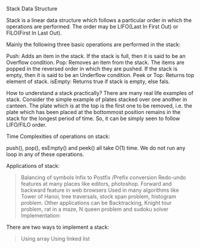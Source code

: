 Stack Data Structure

Stack is a linear data structure which follows a particular order in which the operations are performed. The order may be LIFO(Last In First Out) or FILO(First In Last Out).

Mainly the following three basic operations are performed in the stack:

Push: Adds an item in the stack. If the stack is full, then it is said to be an Overflow condition.
Pop: Removes an item from the stack. The items are popped in the reversed order in which they are pushed. If the stack is empty, then it is said to be an Underflow condition.
Peek or Top: Returns top element of stack.
isEmpty: Returns true if stack is empty, else fals.

How to understand a stack practically?
There are many real life examples of stack. Consider the simple example of plates stacked over one another in canteen. The plate which is at the top is the first one to be removed, i.e. the plate which has been placed at the bottommost position remains in the stack for the longest period of time. So, it can be simply seen to follow LIFO/FILO order.

Time Complexities of operations on stack:

push(), pop(), esEmpty() and peek() all take O(1) time. We do not run any loop in any of these operations.

Applications of stack:

>Balancing of symbols
>Infix to Postfix /Prefix conversion
>Redo-undo features at many places like editors, photoshop.
>Forward and backward feature in web browsers
>Used in many algorithms like Tower of Hanoi, tree traversals, stock span problem, histogram problem.
>Other applications can be Backtracking, Knight tour problem, rat in a maze, N queen problem and sudoku solver
Implementation:

There are two ways to implement a stack:

>Using array
>Using linked list
